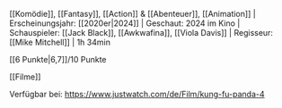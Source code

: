 
[[Komödie]], [[Fantasy]], [[Action]] & [[Abenteuer]], [[Animation]] | Erscheinungsjahr: [[2020er|2024]] | Geschaut: 2024 im Kino | Schauspieler: [[Jack Black]], [[Awkwafina]], [[Viola Davis]] | Regisseur: [[Mike Mitchell]] | 1h 34min

[[6 Punkte|6,7]]/10 Punkte


[[Filme]]

Verfügbar bei: https://www.justwatch.com/de/Film/kung-fu-panda-4